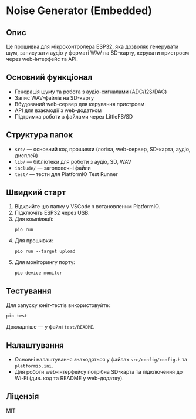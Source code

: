 # Noise Generator (Embedded)

## Опис

Це прошивка для мікроконтролера ESP32, яка дозволяє генерувати шум, записувати аудіо у форматі WAV на SD-карту, керувати пристроєм через web-інтерфейс та API.

## Основний функціонал
- Генерація шуму та робота з аудіо-сигналами (ADC/I2S/DAC)
- Запис WAV-файлів на SD-карту
- Вбудований web-сервер для керування пристроєм
- API для взаємодії з web-додатком
- Підтримка роботи з файлами через LittleFS/SD

## Структура папок
- `src/` — основний код прошивки (логіка, web-сервер, SD-карта, аудіо, дисплей)
- `lib/` — бібліотеки для роботи з аудіо, SD, WAV
- `include/` — заголовочні файли
- `test/` — тести для PlatformIO Test Runner

## Швидкий старт

1. Відкрийте цю папку у VSCode з встановленим PlatformIO.
2. Підключіть ESP32 через USB.
3. Для компіляції:
   ```
   pio run
   ```
4. Для прошивки:
   ```
   pio run --target upload
   ```
5. Для моніторингу порту:
   ```
   pio device monitor
   ```

## Тестування

Для запуску юніт-тестів використовуйте:
```
pio test
```

Докладніше — у файлі `test/README`.

## Налаштування
- Основні налаштування знаходяться у файлах `src/config/config.h` та `platformio.ini`.
- Для роботи web-інтерфейсу потрібна SD-карта та підключення до Wi-Fi (див. код та README у web-додатку).

## Ліцензія

MIT
